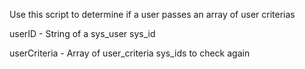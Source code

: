 Use this script to determine if a user passes an array of user criterias


userID - String of a sys_user sys_id

userCriteria - Array of user_criteria sys_ids to check again
